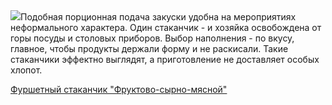 <!--2025-05-28 13:49:42-->
<div class="yb">
  <div class="rss povarenok"><a href="https://www.povarenok.ru/recipes/show/182721/"><img src="https://www.povarenok.ru/data/cache/2025may/28/20/3178558_68947-640x480.jpg"></a>Подобная порционная подача закуски удобна на мероприятиях неформального характера. Один стаканчик - и хозяйка освобождена от горы посуды и столовых приборов. Выбор наполнения - по вкусу, главное, чтобы продукты держали форму и не раскисали. Такие стаканчики эффектно выглядят, а приготовление не доставляет особых хлопот. <p class="titl"><a href="https://www.povarenok.ru/recipes/show/182721/">Фуршетный стаканчик "Фруктово-сырно-мясной"</a></p></div>
</div>

